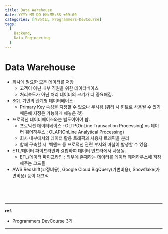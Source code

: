 ```yaml
---
title: Data Warehouse
date: YYYY-MM-DD HH:MM:SS +09:00
categories: [개념정립, Programmers-DevCourse]
tags:
  [
    Backend,
    Data Engineering
  ]
---
```


# Data Warehouse

- 회사에 필요한 모든 데이터를 저장
    + 고객이 아닌 내부 직원을 위한 데이터베이스
    + 처리속도가 아닌 처리 데이터의 크기가 더 중요해짐.
- SQL 기반의 관계형 데이터베이스
    + Primary Key 속성을 지정할 수 있으나 무시됨.(쿼리 시 힌트로 사용될 수 있기 때문에 지정은 가능하게 해놓은 것)
- 프로덕션 데이터베이스와는 별도이어야 함.
    + 프로덕션 데이터베이스 : OLTP(OnLine Transaction Processing) vs 데이터 웨어하우스 : OLAP(OnLine Analytical Processing)
    + 회사 내부에서의 데이터 활용 트래픽과 사용자 트래픽을 분리
    + 함께 구축할 시, 백엔드 등 프로덕션 관련 부서와 마찰이 발생할 수 있음. 
- ETL/데이터 파이프라인과 결합하여 데이터 인프라에서 사용됨.
    + ETL/데이터 파이프라인 : 외부에 존재하는 데이터를 데이터 웨어하우스에 저장해주는 코드들
- AWS Redshift(고정비용), Google Cloud BigQuery(가변비용), Snowflake(가변비용) 등이 대표적



<br/>
<br/>
<br/>

<hr/>

**ref.**<br/>
- Programmers DevCourse 3기

<hr/>